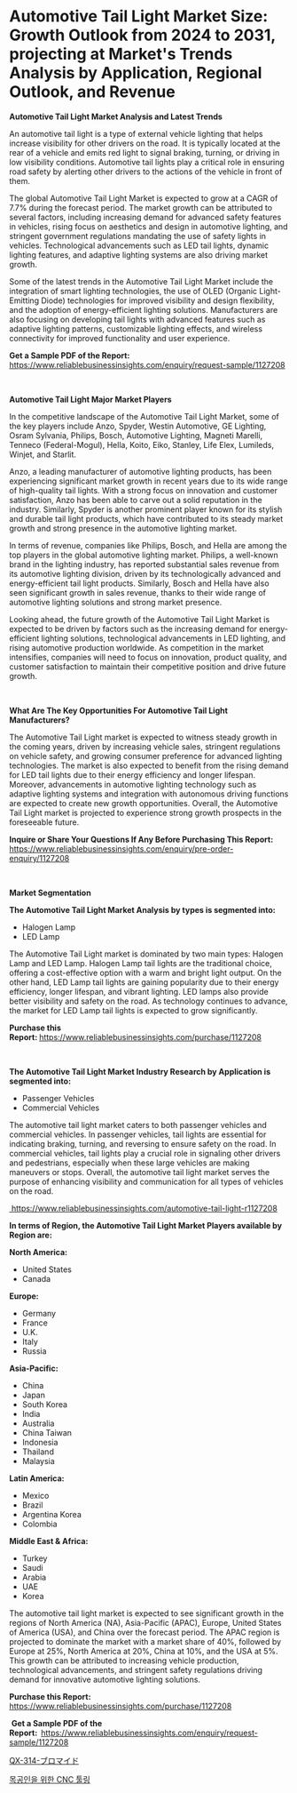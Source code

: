 <p><h1>Automotive Tail Light Market Size: Growth Outlook from 2024 to 2031, projecting at Market's Trends Analysis by Application, Regional Outlook, and Revenue</h1></p><p><strong>Automotive Tail Light Market Analysis and Latest Trends</strong></p>
<p><p>An automotive tail light is a type of external vehicle lighting that helps increase visibility for other drivers on the road. It is typically located at the rear of a vehicle and emits red light to signal braking, turning, or driving in low visibility conditions. Automotive tail lights play a critical role in ensuring road safety by alerting other drivers to the actions of the vehicle in front of them.</p><p>The global Automotive Tail Light Market is expected to grow at a CAGR of 7.7% during the forecast period. The market growth can be attributed to several factors, including increasing demand for advanced safety features in vehicles, rising focus on aesthetics and design in automotive lighting, and stringent government regulations mandating the use of safety lights in vehicles. Technological advancements such as LED tail lights, dynamic lighting features, and adaptive lighting systems are also driving market growth.</p><p>Some of the latest trends in the Automotive Tail Light Market include the integration of smart lighting technologies, the use of OLED (Organic Light-Emitting Diode) technologies for improved visibility and design flexibility, and the adoption of energy-efficient lighting solutions. Manufacturers are also focusing on developing tail lights with advanced features such as adaptive lighting patterns, customizable lighting effects, and wireless connectivity for improved functionality and user experience.</p></p>
<p><strong>Get a Sample PDF of the Report:&nbsp;</strong> <a href="https://www.reliablebusinessinsights.com/enquiry/request-sample/1127208">https://www.reliablebusinessinsights.com/enquiry/request-sample/1127208</a></p>
<p>&nbsp;</p>
<p><strong>Automotive Tail Light Major Market Players</strong></p>
<p><p>In the competitive landscape of the Automotive Tail Light Market, some of the key players include Anzo, Spyder, Westin Automotive, GE Lighting, Osram Sylvania, Philips, Bosch, Automotive Lighting, Magneti Marelli, Tenneco (Federal-Mogul), Hella, Koito, Eiko, Stanley, Life Elex, Lumileds, Winjet, and Starlit.</p><p>Anzo, a leading manufacturer of automotive lighting products, has been experiencing significant market growth in recent years due to its wide range of high-quality tail lights. With a strong focus on innovation and customer satisfaction, Anzo has been able to carve out a solid reputation in the industry. Similarly, Spyder is another prominent player known for its stylish and durable tail light products, which have contributed to its steady market growth and strong presence in the automotive lighting market.</p><p>In terms of revenue, companies like Philips, Bosch, and Hella are among the top players in the global automotive lighting market. Philips, a well-known brand in the lighting industry, has reported substantial sales revenue from its automotive lighting division, driven by its technologically advanced and energy-efficient tail light products. Similarly, Bosch and Hella have also seen significant growth in sales revenue, thanks to their wide range of automotive lighting solutions and strong market presence.</p><p>Looking ahead, the future growth of the Automotive Tail Light Market is expected to be driven by factors such as the increasing demand for energy-efficient lighting solutions, technological advancements in LED lighting, and rising automotive production worldwide. As competition in the market intensifies, companies will need to focus on innovation, product quality, and customer satisfaction to maintain their competitive position and drive future growth.</p></p>
<p>&nbsp;</p>
<p><strong>What Are The Key Opportunities For Automotive Tail Light Manufacturers?</strong></p>
<p><p>The Automotive Tail Light market is expected to witness steady growth in the coming years, driven by increasing vehicle sales, stringent regulations on vehicle safety, and growing consumer preference for advanced lighting technologies. The market is also expected to benefit from the rising demand for LED tail lights due to their energy efficiency and longer lifespan. Moreover, advancements in automotive lighting technology such as adaptive lighting systems and integration with autonomous driving functions are expected to create new growth opportunities. Overall, the Automotive Tail Light market is projected to experience strong growth prospects in the foreseeable future.</p></p>
<p><strong>Inquire or Share Your Questions If Any Before Purchasing This Report:</strong> <a href="https://www.reliablebusinessinsights.com/enquiry/pre-order-enquiry/1127208">https://www.reliablebusinessinsights.com/enquiry/pre-order-enquiry/1127208</a></p>
<p>&nbsp;</p>
<p><strong>Market Segmentation</strong></p>
<p><strong>The Automotive Tail Light Market Analysis by types is segmented into:</strong></p>
<p><ul><li>Halogen Lamp</li><li>LED Lamp</li></ul></p>
<p><p>The Automotive Tail Light market is dominated by two main types: Halogen Lamp and LED Lamp. Halogen Lamp tail lights are the traditional choice, offering a cost-effective option with a warm and bright light output. On the other hand, LED Lamp tail lights are gaining popularity due to their energy efficiency, longer lifespan, and vibrant lighting. LED lamps also provide better visibility and safety on the road. As technology continues to advance, the market for LED Lamp tail lights is expected to grow significantly.</p></p>
<p><strong>Purchase this Report:&nbsp;</strong><a href="https://www.reliablebusinessinsights.com/purchase/1127208">https://www.reliablebusinessinsights.com/purchase/1127208</a></p>
<p>&nbsp;</p>
<p><strong>The Automotive Tail Light Market Industry Research by Application is segmented into:</strong></p>
<p><ul><li>Passenger Vehicles</li><li>Commercial Vehicles</li></ul></p>
<p><p>The automotive tail light market caters to both passenger vehicles and commercial vehicles. In passenger vehicles, tail lights are essential for indicating braking, turning, and reversing to ensure safety on the road. In commercial vehicles, tail lights play a crucial role in signaling other drivers and pedestrians, especially when these large vehicles are making maneuvers or stops. Overall, the automotive tail light market serves the purpose of enhancing visibility and communication for all types of vehicles on the road.</p></p>
<p><a href="https://www.reliablebusinessinsights.com/automotive-tail-light-r1127208">&nbsp;https://www.reliablebusinessinsights.com/automotive-tail-light-r1127208</a></p>
<p><strong>In terms of Region, the Automotive Tail Light Market Players available by Region are:</strong></p>
<p>
    <p> <strong> North America: </strong>
        <ul>
            <li>United States</li>
            <li>Canada</li>
        </ul>
        </p> 
    <p> <strong> Europe: </strong>
        <ul>
            <li>Germany</li>
            <li>France</li>
            <li>U.K.</li>
            <li>Italy</li>
            <li>Russia</li>
        </ul>
        </p> 
    <p> <strong> Asia-Pacific: </strong>
        <ul>
            <li>China</li>
            <li>Japan</li>
            <li>South Korea</li>
            <li>India</li>
            <li>Australia</li>
            <li>China Taiwan</li>
            <li>Indonesia</li>
            <li>Thailand</li>
            <li>Malaysia</li>
        </ul>
        </p> 
    <p> <strong> Latin America: </strong>
        <ul>
            <li>Mexico</li>
            <li>Brazil</li>
            <li>Argentina Korea</li>
            <li>Colombia</li>
        </ul>
        </p> 
    <p> <strong> Middle East & Africa: </strong>
        <ul>
            <li>Turkey</li>
            <li>Saudi</li>
            <li>Arabia</li>
            <li>UAE</li>
            <li>Korea</li>
        </ul>
    </p>
    </p>
<p><p>The automotive tail light market is expected to see significant growth in the regions of North America (NA), Asia-Pacific (APAC), Europe, United States of America (USA), and China over the forecast period. The APAC region is projected to dominate the market with a market share of 40%, followed by Europe at 25%, North America at 20%, China at 10%, and the USA at 5%. This growth can be attributed to increasing vehicle production, technological advancements, and stringent safety regulations driving demand for innovative automotive lighting solutions.</p></p>
<p><strong>Purchase this Report: </strong><a href="https://www.reliablebusinessinsights.com/purchase/1127208">https://www.reliablebusinessinsights.com/purchase/1127208</a></p>
<p>&nbsp;<strong>Get a Sample PDF of the Report:&nbsp;&nbsp;</strong><a href="https://www.reliablebusinessinsights.com/enquiry/request-sample/1127208">https://www.reliablebusinessinsights.com/enquiry/request-sample/1127208</a></p>
<p><strong></strong></p>
<p><p><a href="https://github.com/lababdou/Market-Research-Report-List-4/blob/main/5768366122012.md">QX-314-ブロマイド</a></p><p><a href="https://github.com/anton65482023/Market-Research-Report-List-1/blob/main/4230094114062.md">목공인을 위한 CNC 툴링</a></p></p>